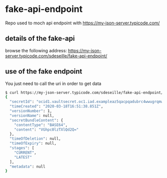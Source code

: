 # fake-api-endpoint
Repo used to moch api endpoint with https://my-json-server.typicode.com/

## details of the fake-api

browse the following address: https://my-json-server.typicode.com/sdeseille/fake-api-endpoint/

## use of the fake endpoint

You just need to call the uri in order to get data

``` bash
$ curl https://my-json-server.typicode.com/sdeseille/fake-api-endpoint/data
{
  "secretId": "ocid1.vaultsecret.oc1.iad.exampleaz5qacpqadubrc4wwugrqmw5dnyzvcxwzds6er5enn2oamexample",
  "timeCreated": "2020-03-18T16:51:38.851Z",
  "versionNumber": 1,
  "versionName": null,
  "secretBundleContent": {
    "contentType": "BASE64",
    "content": "VGhpc0lzTXlQd2Q="
  },
  "timeOfDeletion": null,
  "timeOfExpiry": null,
  "stages": [
    "CURRENT",
    "LATEST"
  ],
  "metadata": null
}
```
